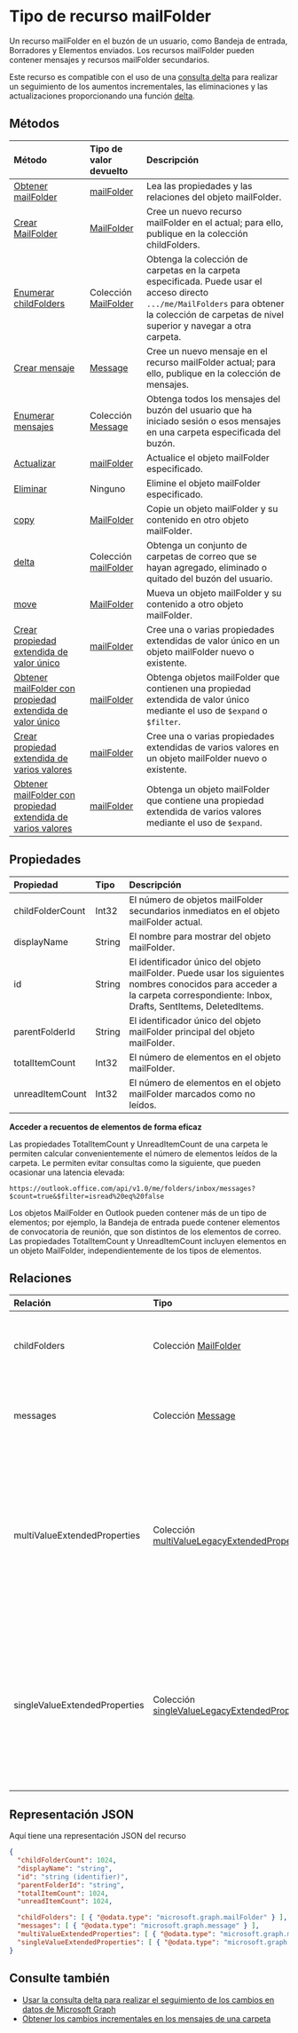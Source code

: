 # <a name="mailfolder-resource-type"></a>Tipo de recurso mailFolder

Un recurso mailFolder en el buzón de un usuario, como Bandeja de entrada, Borradores y Elementos enviados. Los recursos mailFolder pueden contener mensajes y recursos mailFolder secundarios.

Este recurso es compatible con el uso de una [consulta delta](../../../concepts/delta_query_overview.md) para realizar un seguimiento de los aumentos incrementales, las eliminaciones y las actualizaciones proporcionando una función [delta](../api/mailfolder_delta.md).

## <a name="methods"></a>Métodos

| Método       | Tipo de valor devuelto  |Descripción|
|:---------------|:--------|:----------|
|[Obtener mailFolder](../api/mailfolder_get.md) | [mailFolder](mailfolder.md) |Lea las propiedades y las relaciones del objeto mailFolder.|
|[Crear MailFolder](../api/mailfolder_post_childfolders.md) |[MailFolder](mailfolder.md)| Cree un nuevo recurso mailFolder en el actual; para ello, publique en la colección childFolders.|
|[Enumerar childFolders](../api/mailfolder_list_childfolders.md) |Colección [MailFolder](mailfolder.md)| Obtenga la colección de carpetas en la carpeta especificada. Puede usar el acceso directo `.../me/MailFolders` para obtener la colección de carpetas de nivel superior y navegar a otra carpeta.|
|[Crear mensaje](../api/mailfolder_post_messages.md) |[Message](message.md)| Cree un nuevo mensaje en el recurso mailFolder actual; para ello, publique en la colección de mensajes.|
|[Enumerar mensajes](../api/mailfolder_list_messages.md) |Colección [Message](message.md)| Obtenga todos los mensajes del buzón del usuario que ha iniciado sesión o esos mensajes en una carpeta especificada del buzón.|
|[Actualizar](../api/mailfolder_update.md) | [mailFolder](mailfolder.md)|Actualice el objeto mailFolder especificado. |
|[Eliminar](../api/mailfolder_delete.md) | Ninguno |Elimine el objeto mailFolder especificado. |
|[copy](../api/mailfolder_copy.md)|[MailFolder](mailfolder.md)|Copie un objeto mailFolder y su contenido en otro objeto mailFolder.|
|[delta](../api/mailfolder_delta.md)|Colección [mailFolder](mailfolder.md)|Obtenga un conjunto de carpetas de correo que se hayan agregado, eliminado o quitado del buzón del usuario.|
|[move](../api/mailfolder_move.md)|[MailFolder](mailfolder.md)|Mueva un objeto mailFolder y su contenido a otro objeto mailFolder.|
|[Crear propiedad extendida de valor único](../api/singlevaluelegacyextendedproperty_post_singlevalueextendedproperties.md) |[mailFolder](mailFolder.md)  |Cree una o varias propiedades extendidas de valor único en un objeto mailFolder nuevo o existente.   |
|[Obtener mailFolder con propiedad extendida de valor único](../api/singlevaluelegacyextendedproperty_get.md)  | [mailFolder](mailFolder.md) | Obtenga objetos mailFolder que contienen una propiedad extendida de valor único mediante el uso de `$expand` o `$filter`. |
|[Crear propiedad extendida de varios valores](../api/multivaluelegacyextendedproperty_post_multivalueextendedproperties.md) | [mailFolder](mailFolder.md) | Cree una o varias propiedades extendidas de varios valores en un objeto mailFolder nuevo o existente.  |
|[Obtener mailFolder con propiedad extendida de varios valores](../api/multivaluelegacyextendedproperty_get.md)  | [mailFolder](mailFolder.md) | Obtenga un objeto mailFolder que contiene una propiedad extendida de varios valores mediante el uso de `$expand`. |


## <a name="properties"></a>Propiedades
| Propiedad     | Tipo   |Descripción|
|:---------------|:--------|:----------|
|childFolderCount|Int32|El número de objetos mailFolder secundarios inmediatos en el objeto mailFolder actual.|
|displayName|String|El nombre para mostrar del objeto mailFolder.|
|id|String|El identificador único del objeto mailFolder. Puede usar los siguientes nombres conocidos para acceder a la carpeta correspondiente: Inbox, Drafts, SentItems, DeletedItems.|
|parentFolderId|String|El identificador único del objeto mailFolder principal del objeto mailFolder.|
|totalItemCount|Int32|El número de elementos en el objeto mailFolder.|
|unreadItemCount|Int32|El número de elementos en el objeto mailFolder marcados como no leídos.|

**Acceder a recuentos de elementos de forma eficaz**

Las propiedades TotalItemCount y UnreadItemCount de una carpeta le permiten calcular convenientemente el número de elementos leídos de la carpeta. Le permiten evitar consultas como la siguiente, que pueden ocasionar una latencia elevada:
```
https://outlook.office.com/api/v1.0/me/folders/inbox/messages?$count=true&$filter=isread%20eq%20false
```
Los objetos MailFolder en Outlook pueden contener más de un tipo de elementos; por ejemplo, la Bandeja de entrada puede contener elementos de convocatoria de reunión, que son distintos de los elementos de correo. Las propiedades TotalItemCount y UnreadItemCount incluyen elementos en un objeto MailFolder, independientemente de los tipos de elementos.


## <a name="relationships"></a>Relaciones
| Relación | Tipo   |Descripción|
|:---------------|:--------|:----------|
|childFolders|Colección [MailFolder](mailfolder.md)|La colección de carpetas secundarias del objeto mailFolder.|
|messages|Colección [Message](message.md)|La colección de mensajes del objeto mailFolder.|
|multiValueExtendedProperties|Colección [multiValueLegacyExtendedProperty](multivaluelegacyextendedproperty.md)| La colección de propiedades extendidas de varios valores definidas para el objeto mailFolder. Solo lectura. Admite valores NULL.|
|singleValueExtendedProperties|Colección [singleValueLegacyExtendedProperty](singlevaluelegacyextendedproperty.md)| La colección de propiedades extendidas de valor único definidas para el objeto mailFolder. Solo lectura. Admite valores NULL.|


## <a name="json-representation"></a>Representación JSON

Aquí tiene una representación JSON del recurso

<!-- {
  "blockType": "resource",
  "optionalProperties": [
    "childFolders",
    "messages",
    "multiValueExtendedProperties",
    "singleValueExtendedProperties"
  ],
  "keyProperty": "id",
  "@odata.type": "microsoft.graph.mailFolder"
}-->

```json
{
  "childFolderCount": 1024,
  "displayName": "string",
  "id": "string (identifier)",
  "parentFolderId": "string",
  "totalItemCount": 1024,
  "unreadItemCount": 1024,

  "childFolders": [ { "@odata.type": "microsoft.graph.mailFolder" } ],
  "messages": [ { "@odata.type": "microsoft.graph.message" } ],
  "multiValueExtendedProperties": [ { "@odata.type": "microsoft.graph.multiValueLegacyExtendedProperty" }],
  "singleValueExtendedProperties": [ { "@odata.type": "microsoft.graph.singleValueLegacyExtendedProperty" }]
}

```

## <a name="see-also"></a>Consulte también

- [Usar la consulta delta para realizar el seguimiento de los cambios en datos de Microsoft Graph](../../../concepts/delta_query_overview.md)
- [Obtener los cambios incrementales en los mensajes de una carpeta](../../../concepts/delta_query_messages.md)


<!-- uuid: 8fcb5dbc-d5aa-4681-8e31-b001d5168d79
2015-10-25 14:57:30 UTC -->
<!-- {
  "type": "#page.annotation",
  "description": "mailFolder resource",
  "keywords": "",
  "section": "documentation",
  "tocPath": ""
}-->
